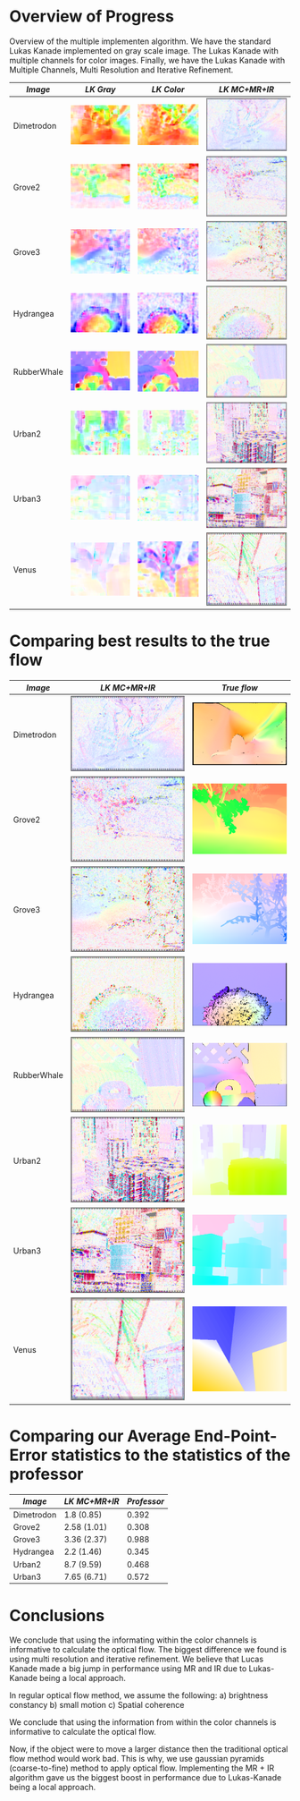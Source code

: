 # Overview of Progress

Overview of the multiple implementen algorithm. We have the standard Lukas Kanade implemented on gray scale image. 
The Lukas Kanade with multiple channels for color images. Finally, we have the Lukas Kanade with Multiple Channels, Multi Resolution and Iterative Refinement.

| *Image*  | *LK Gray*  | *LK Color* | *LK MC+MR+IR* |
| ------------- | ------------- | ------------- |-------------  | 
| Dimetrodon  | ![](/results/result-other-grey-LK/Dimetrodon/Dimetrodon.png)  | ![alt text](/results/result-other-color-LK/Dimetrodon/Dimetrodon-colorwheel.png)  | ![alt text](/results/results-other-color-MR-IR/Dimetrodon/Dimetrodon-MR-IR.png)|
| Grove2  | ![alt text](/results/result-other-grey-LK/Grove2/Grove2.png)  | ![alt text](/results/result-other-color-LK/Grove2/Grove2-colorwheel.png)  |![alt text](/results/results-other-color-MR-IR/Grove2/Grove2-MR+IR.png) |
| Grove3  | ![alt text](/results/result-other-grey-LK/Grove3/Grove3.png)  | ![alt text](/results/result-other-color-LK/Grove3/Grove3-colorwheel.png)  | ![alt text](/results/results-other-color-MR-IR/Grove3/Grove3-MR+IR.png) |
| Hydrangea  | ![alt text](/results/result-other-grey-LK/Hydrangea/Hydrangea.png)  | ![alt text](/results/result-other-color-LK/Hydrangea/Hydrangea-colorwheel.png)  |![alt text](/results/results-other-color-MR-IR/Hydrangea/Hydrangea-MR+IR.png)  |
| RubberWhale  | ![alt text](/results/result-other-grey-LK/RubberWhale/RubberWhale.png)  | ![alt text](/results/result-other-color-LK/RubberWhale/RubberWhale-colorwheel.png)  | ![alt text](/results/results-other-color-MR-IR/RubberWhale/RubberWhale-MR+IR.png)  |
| Urban2 | ![alt text](/results/result-other-grey-LK/Urban2/Urban2.png)  | ![alt text](/results/result-other-color-LK/Urban2/Urban2-colorwheel.png)  |![alt text](/results/results-other-color-MR-IR/Urban2/Urban2-MR+IR.png) |
| Urban3 | ![alt text](/results/result-other-grey-LK/Urban3/Urban3.png)  | ![alt text](/results/result-other-color-LK/Urban3/Urban3-colorwheel.png)  |![alt text](/results/results-other-color-MR-IR/Urban3/Urban3-MR+IR.png) |
| Venus | ![alt text](/results/result-other-grey-LK/Venus/Venus.png)  | ![alt text](/results/result-other-color-LK/Venus/Venus-colorwheel.png)  |![alt text](/results/results-other-color-MR-IR/Venus/Venus-MR+IR.png) |

# Comparing best results to the true flow
| *Image*  | *LK MC+MR+IR*  | *True flow* |
| ------------- | ------------- | ------------- |
| Dimetrodon  |  ![alt text](/results/results-other-color-MR-IR/Dimetrodon/Dimetrodon-MR-IR.png)|![](/ground_truth_flow/Dimetrodon/Dimetrodon.png)|
| Grove2  |  ![alt text](/results/results-other-color-MR-IR/Grove2/Grove2-MR+IR.png) |![](/ground_truth_flow/Grove2/Grove2.png)|
| Grove3  | ![alt text](/results/results-other-color-MR-IR/Grove3/Grove3-MR+IR.png) |![](/ground_truth_flow/Grove3/Grove3.png)|
| Hydrangea  | ![alt text](/results/results-other-color-MR-IR/Hydrangea/Hydrangea-MR+IR.png)  |![](/ground_truth_flow/Hydrangea/Hydrangea.png)|
| RubberWhale  | ![alt text](/results/results-other-color-MR-IR/RubberWhale/RubberWhale-MR+IR.png)  |![](/ground_truth_flow/RubberWhale/RubberWhale.png)|
| Urban2 | ![alt text](/results/results-other-color-MR-IR/Urban2/Urban2-MR+IR.png) |![](/ground_truth_flow/Urban2/Urban2.png)|
| Urban3 | ![alt text](/results/results-other-color-MR-IR/Urban3/Urban3-MR+IR.png) |![](/ground_truth_flow/Urban3/Urban3.png)|
| Venus | ![alt text](/results/results-other-color-MR-IR/Venus/Venus-MR+IR.png) |![](/ground_truth_flow/Venus/Venus.png)|


# Comparing our Average End-Point-Error statistics to the statistics of the professor
| *Image*  | *LK MC+MR+IR*  | *Professor* |
| ------------- | ------------- | ------------- |
| Dimetrodon | 1.8 (0.85)| 0.392  |
| Grove2 | 2.58 (1.01)| 0.308  |
| Grove3 | 3.36 (2.37)| 0.988 |
| Hydrangea | 2.2 (1.46)| 0.345  |
| Urban2 | 8.7 (9.59)| 0.468  |
| Urban3 | 7.65 (6.71) | 0.572  |


# Conclusions

We conclude that using the informating within the color channels is informative to calculate the optical flow. 
The biggest difference we found is using multi resolution and iterative refinement. We believe that Lucas Kanade made a big jump in performance using MR and IR due to Lukas-Kanade being a local approach.

In regular optical flow method, we assume the following:
a) brightness constancy
b) small motion
c) Spatial coherence

We conclude that using the information from within the color channels is informative to calculate the optical flow.

Now, if the object were to move a larger distance then the traditional
optical flow method would work bad. This is why, we use gaussian pyramids
(coarse-to-fine) method to apply optical flow. Implementing the MR + IR algorithm gave us the biggest boost in performance due to Lukas-Kanade being a local approach.
